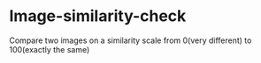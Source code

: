 # Image-similarity-check
Compare two images on a similarity scale from 0(very different) to 100(exactly the same)
